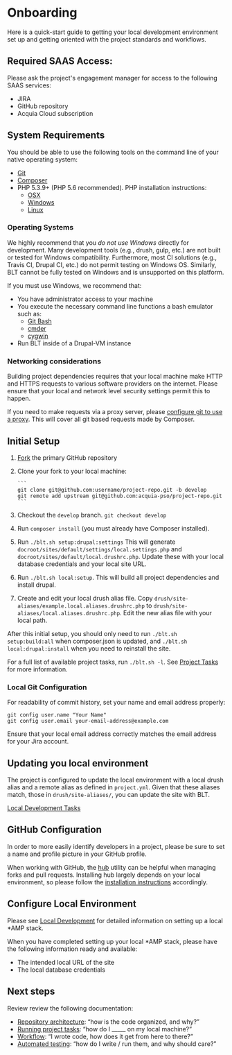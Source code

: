 # Onboarding

Here is a quick-start guide to getting your local development environment set up and getting oriented with the project standards and workflows.

## Required SAAS Access:

Please ask the project's engagement manager for access to the following SAAS services:

* JIRA
* GitHub repository
* Acquia Cloud subscription

## System Requirements

You should be able to use the following tools on the command line of your native operating system:

* [Git](https://git-scm.com/)
* [Composer](https://getcomposer.org/download/)
* PHP 5.3.9+ (PHP 5.6 recommended). PHP installation instructions:
    * [OSX](http://justinhileman.info/article/reinstalling-php-on-mac-os-x/)
    * [Windows](http://php.net/manual/en/install.windows.php)
    * [Linux](http://php.net/manual/en/install.unix.debian.php)

### Operating Systems

We highly recommend that you *do not use Windows* directly for development. Many development tools (e.g., drush, gulp, etc.) are not built or tested for Windows compatibility. Furthermore, most CI solutions (e.g., Travis CI, Drupal CI, etc.) do not permit testing on Windows OS. Similarly, BLT cannot be fully tested on Windows and is unsupported on this platform.

If you must use Windows, we recommend that:
* You have administrator access to your machine
* You execute the necessary command line functions a bash emulator such as:
    * [Git Bash](https://git-for-windows.github.io/)
    * [cmder](http://cmder.net/)
    * [cygwin](https://www.cygwin.com/)
* Run BLT inside of a Drupal-VM instance

### Networking considerations

Building project dependencies requires that your local machine make HTTP and HTTPS requests to various software providers on the internet. Please ensure that your local and network level security settings permit this to happen.

If you need to make requests via a proxy server, please [configure git to use a proxy](http://stackoverflow.com/a/19213999). This will cover all git based requests made by Composer.

## Initial Setup

1. [Fork](https://help.github.com/articles/fork-a-repo) the primary GitHub repository
1. Clone your fork to your local machine:

       ```
       git clone git@github.com:username/project-repo.git -b develop
       git remote add upstream git@github.com:acquia-pso/project-repo.git
       ```

1. Checkout the `develop` branch. `git checkout develop`
1. Run `composer install` (you must already have Composer installed).
1. Run `./blt.sh setup:drupal:settings` This will generate
  `docroot/sites/default/settings/local.settings.php` and
  `docroot/sites/default/local.drushrc.php`. Update these with your local
  database credentials and your local site URL.
1. Run `./blt.sh local:setup`. This will build all project dependencies and install
   drupal.
1. Create and edit your local drush alias file. Copy `drush/site-aliases/example.local.aliases.drushrc.php` to `drush/site-aliases/local.aliases.drushrc.php`. Edit the new alias file with your local path.

After this initial setup, you should only need to run `./blt.sh setup:build:all` when composer.json is updated, and `./blt.sh local:drupal:install` when you need to reinstall the site.

For a full list of available project tasks, run `./blt.sh -l`. See [Project Tasks](project-tasks.md) for more information.

### Local Git Configuration

For readability of commit history, set your name and email address properly:

    git config user.name "Your Name"
    git config user.email your-email-address@example.com

Ensure that your local email address correctly matches the email address for your Jira account.

## Updating you local environment

The project is configured to update the local environment with a local drush alias and a remote alias as defined in `project.yml`. Given that these aliases match, those in `drush/site-aliases/`, you can update the site with BLT.

[Local Development Tasks](project-tasks.md#local-tasks)

## GitHub Configuration

In order to more easily identify developers in a project, please be sure to set a name and profile picture in your GitHub profile.

When working with GitHub, the [hub](https://github.com/github/hub) utility can be helpful when managing forks and pull requests. Installing hub largely depends on your local environment, so please follow the [installation instructions](https://github.com/github/hub#installation) accordingly.

## Configure Local Environment

Please see [Local Development](local-development.md) for detailed information on setting up a local \*AMP stack.

When you have completed setting up your local \*AMP stack, please have the following information ready and available:

* The intended local URL of the site
* The local database credentials

## Next steps

Review review the following documentation:

* [Repository architecture](repo-architecture.md): “how is the code organized, and why?”
* [Running project tasks](project-tasks.md): “how do I _____ on my local machine?”
* [Workflow](dev-workflow.md): “I wrote code, how does it get from here to there?”
* [Automated testing](../tests/README.md): “how do I write / run them, and why should care?”
